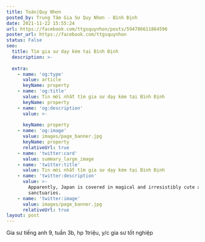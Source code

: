```yaml
---
title: Toán|Quy Nhơn
posted_by: Trung Tâm Gia Sư Quy Nhơn - Bình Định
date: 2021-11-22 15:55:24
url: https://facebook.com/ttgsquynhon/posts/594786611864596
poster_url: https://facebook.com/ttgsquynhon
status: False
seo:
  title: Tìm gia sư dạy kèm tại Bình Định
  description: >-
    
  extra:
    - name: 'og:type'
      value: article
      keyName: property
    - name: 'og:title'
      value: Tin mới nhất tìm gia sư dạy kèm tại Bình Định
      keyName: property
    - name: 'og:description'
      value: >-
        
      keyName: property
    - name: 'og:image'
      value: images/page_banner.jpg
      keyName: property
      relativeUrl: true
    - name: 'twitter:card'
      value: summary_large_image
    - name: 'twitter:title'
      value: Tin mới nhất tìm gia sư dạy kèm tại Bình Định
    - name: 'twitter:description'
      value: >-
        Apparently, Japan is covered in magical and irresistibly cute animal
        sanctuaries.
    - name: 'twitter:image'
      value: images/page_banner.jpg
      relativeUrl: true
layout: post
---
```

Gia sư tiếng anh 9, tuần 3b, hp 1triệu, y/c gia sư tốt nghiệp
